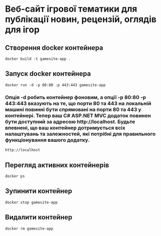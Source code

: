# Веб-сайт ігрової тематики для публікації новин, рецензій, оглядів для ігор

## Створення docker контейнера
```docker build -t gamesite-app .```

## Запуск docker контейнера
```docker run -d -p 80:80 -p 443:443 gamesite-app``` 
### Опція -d робить контейнер фоновим, а опції -p 80:80 -p 443:443 вказують на те, що порти 80 та 443 на локальній машині повинні бути спрямовані на порти 80 та 443 у контейнері. Тепер ваш C# ASP.NET MVC додаток повинен бути доступний за адресою http://localhost. Будьте впевнені, що ваш контейнер дотримується всіх налаштувань та залежностей, які потрібні для правильного функціонування вашого додатку.
```http://localhost```

## Перегляд активних контейнерів
```docker ps```

## Зупинити контейнер
```docker stop gamesite-app```

## Видалити контейнер
```docker rm gamesite-app```
